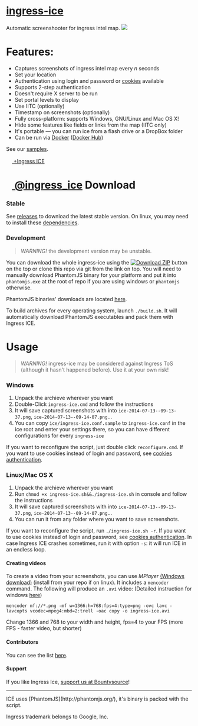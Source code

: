 [ingress-ice](http://ingress.netlify.com/)
===========

Automatic screenshooter for ingress intel map.
![](https://cloud.githubusercontent.com/assets/2771136/7915684/cfaba8c4-0887-11e5-86b9-5b4fe05ababc.png)

Features:
=========
 - Captures screenshots of ingress intel map every *n* seconds
 - Set your location 
 - Authentication using login and password or [cookies](https://github.com/nibogd/ingress-ice/wiki/Cookies-Authentication) available
 - Supports 2-step authentication
 - Doesn't require X server to be run
 - Set portal levels to display
 - Use IITC (optionally)
 - Timestamp on screenshots (optionally)
 - Fully cross-platform: supports Windows, GNU/Linux and Mac OS X!
 - Hide some features like fields or links from the map (IITC only)
 - It's portable — you can run ice from a flash drive or a DropBox folder
 - Can be run via [Docker](https://github.com/nibogd/ingress-ice/wiki/Docker) ([Docker Hub](https://hub.docker.com/r/nikitakun/ingress-ice/))

See our [samples](https://github.com/nibogd/ingress-ice/wiki/Example-Records).

[<img src="https://developers.google.com/+/images/branding/g+128.png" width="16"> +Ingress ICE](https://plus.google.com/u/0/115529923593338751190/posts)

[<img src="https://g.twimg.com/Twitter_logo_blue.png" width="16"> @ingress_ice](https://twitter.com/ingress_ice)
Download
========
### Stable
See [releases](https://github.com/nibogd/ingress-ice/releases) to download the latest stable version. On linux, you may need to install these [dependencies](https://github.com/nibogd/ingress-ice/wiki/Dependencies-(Linux)).
### Development
> *WARNING!* the development version may be unstable.

You can download the whole ingress-ice using the [![Download ZIP](https://cloud.githubusercontent.com/assets/2771136/12703381/36d9adb4-c85b-11e5-81b1-ec0dbef9f679.png)](https://github.com/nibogd/ingress-ice/archive/master.zip) button on the top or clone this repo via git from the link on top. You will need to manually download PhantomJS binary for your platform and put it into `phantomjs.exe` at the root of repo if you are using windows or `phantomjs` otherwise.

PhantomJS binaries' downloads are located [here](http://phantomjs.org/download.html).

To build archives for every operating system, launch `./build.sh`. It will automatically download PhantomJS executables and pack them with Ingress ICE.

Usage
=====

> *WARNING!* ingress-ice may be considered against Ingress ToS (although it hasn't happened before). Use it at your own risk!

### Windows

 1. Unpack the archieve wherever you want
 2. Double-Click `ingress-ice.cmd` and follow the instructions
 3. It will save captured screenshots with into `ice-2014-07-13--09-13-37.png`, `ice-2014-07-13--09-14-07.png`...
 4. You can copy `ice/ingress-ice.conf.sample` to `ingress-ice.conf` in the ice root and enter your settings there, so you can have different configurations for every `ingress-ice`

If you want to reconfigure the script, just double click `reconfigure.cmd`. If you want to use cookies instead of login and password, see [cookies authentication](https://github.com/nibogd/ingress-ice/wiki/Cookies-Authentication).

### Linux/Mac OS X

 1. Unpack the archieve wherever you want
 2. Run `chmod +x ingress-ice.sh&&./ingress-ice.sh` in console and follow the instructions
 3. It will save captured screenshots with into `ice-2014-07-13--09-13-37.png`, `ice-2014-07-13--09-14-07.png`...
 5. You can run it from any folder where you want to save screenshots.

If you want to reconfigure the script, run `./ingress-ice.sh -r`. If you want to use cookies instead of login and password, see [cookies authentication](https://github.com/nibogd/ingress-ice/wiki/Cookies-Authentication). In case Ingress ICE crashes sometimes, run it with option `-s`: it will run ICE in an endless loop.

#### Creating videos

To create a video from your screenshots, you can use *MPlayer* [(Windows download)](http://oss.netfarm.it/mplayer-win32.php) (install from your repo if on linux). It includes a `mencoder` command. The following will produce an `.avi` video:
(Detailed instruction for windows [here](https://github.com/nibogd/ingress-ice/wiki/Creating-videos-(Windows)))
```
mencoder mf://*.png -mf w=1366:h=768:fps=4:type=png -ovc lavc -lavcopts vcodec=mpeg4:mbd=2:trell -oac copy -o ingress-ice.avi
```

Change 1366 and 768 to your width and height, fps=4 to your FPS (more FPS - faster video, but shorter)

#### Contributors
You can see the list [here](https://github.com/nibogd/ingress-ice/graphs/contributors).

#### Support
If you like Ingress Ice, [support us at Bountysource](https://salt.bountysource.com/teams/ingress-ice)!

<hr>
ICE uses [PhantomJS](http://phantomjs.org/), it's binary is packed with the script.

Ingress trademark belongs to Google, Inc.
